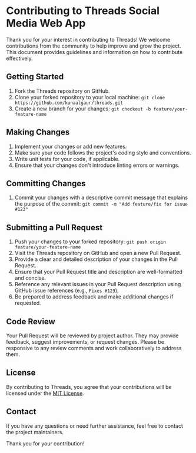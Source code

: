 # Contributing to Threads Social Media Web App

Thank you for your interest in contributing to Threads! We welcome contributions from the community to help improve and grow the project. This document provides guidelines and information on how to contribute effectively.

## Getting Started

1. Fork the Threads repository on GitHub.
2. Clone your forked repository to your local machine:
   `git clone https://github.com/kunaalgaur/threads.git`
3. Create a new branch for your changes:
   `git checkout -b feature/your-feature-name`

## Making Changes

1. Implement your changes or add new features.
2. Make sure your code follows the project's coding style and conventions.
3. Write unit tests for your code, if applicable.
4. Ensure that your changes don't introduce linting errors or warnings.

## Committing Changes

1. Commit your changes with a descriptive commit message that explains the purpose of the commit:
   `git commit -m "Add feature/fix for issue #123"`

## Submitting a Pull Request

1. Push your changes to your forked repository:
   `git push origin feature/your-feature-name`
2. Visit the Threads repository on GitHub and open a new Pull Request.
3. Provide a clear and detailed description of your changes in the Pull Request.
4. Ensure that your Pull Request title and description are well-formatted and concise.
5. Reference any relevant issues in your Pull Request description using GitHub issue references (e.g., `Fixes #123`).
6. Be prepared to address feedback and make additional changes if requested.

## Code Review

Your Pull Request will be reviewed by project author. They may provide feedback, suggest improvements, or request changes. Please be responsive to any review comments and work collaboratively to address them.

## License

By contributing to Threads, you agree that your contributions will be licensed under the [MIT License](/LICENSE).

## Contact

If you have any questions or need further assistance, feel free to contact the project maintainers.

Thank you for your contribution!
